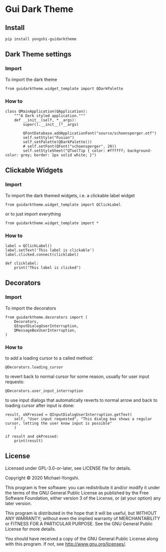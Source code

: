 # Gui Dark Theme

## Install
```
pip install yongshi-guidarktheme
```

## Dark Theme settings
### Import
To import the dark theme
```
from guidarktheme.widget_template import QDarkPalette
```

### How to
```
class QMainApplication(QApplication):
    """A Dark styled application."""
    def __init__(self, *__args):
        super().__init__(*__args)
        
        QFontDatabase.addApplicationFont("source/schoensperger.otf")
        self.setStyle("Fusion")
        self.setPalette(QDarkPalette())
        # self.setFont(QFont("schoensperger", 20))
        self.setStyleSheet("QToolTip { color: #ffffff; background-color: grey; border: 1px solid white; }")
```

## Clickable Widgets
### Import
To import the dark themed widgets, i.e. a clickable label widget
```
from guidarktheme.widget_template import QClickLabel
```

or to just import everything
```
from guidarktheme.widget_template import *
```

### How to
```
label = QClickLabel()
label.setText('This label is clickable')
label.clicked.connect(clicklabel)

def clicklabel:
    print("This label is clicked")
```

## Decorators
### Import
To import the decorators
```
from guidarktheme.decorators import (
    Decorators,
    QInputDialogUserInterruption,
    QMessageBoxUserInterruption,
)
```

### How to
to add a loading cursor to a called method:
```
@Decorators.loading_cursor
```

to revert back to normal cursor for some reason, usually for user input requests:
```
@Decorators.user_input_interruption
```


to use input dialogs that automatically reverts to normal arrow and back to loading cursor after input is done:
```
result, okPressed = QInputDialogUserInterruption.getText(
    self, "User input requested", "This dialog box shows a regular cursor, letting the user know input is possible"
    )

if result and okPressed:
    print(result)
```

## License

Licensed under GPL-3.0-or-later, see LICENSE file for details.

Copyright © 2020 Michael-Yongshi.

This program is free software: you can redistribute it and/or modify it under the terms of the GNU General Public License as published by the Free Software Foundation, either version 3 of the License, or (at your option) any later version.

This program is distributed in the hope that it will be useful, but WITHOUT ANY WARRANTY; without even the implied warranty of MERCHANTABILITY or FITNESS FOR A PARTICULAR PURPOSE. See the GNU General Public License for more details.

You should have received a copy of the GNU General Public License along with this program. If not, see http://www.gnu.org/licenses/.
